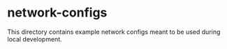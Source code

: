 # network-configs

This directory contains example network configs meant to be used during local development.
